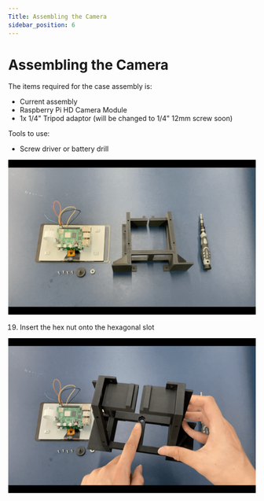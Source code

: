 ```yaml
---
Title: Assembling the Camera
sidebar_position: 6
---
```


# Assembling the Camera

The items required for the case assembly is:

- Current assembly
- Raspberry Pi HD Camera Module
- 1x 1/4" Tripod adaptor (will be changed to 1/4" 12mm screw soon)

Tools to use:

- Screw driver or battery drill

![Pi assembly](../../../static/img/assembly/case1.png)

19. Insert the hex nut onto the hexagonal slot

![Pi assembly](../../../static/img/assembly/case2.png)
